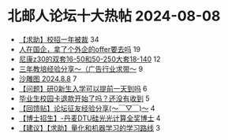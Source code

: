 # 北邮人论坛十大热帖 2024-08-08

- [【求助】校招一年被裁](https://bbs.byr.cn/article/WorkLife/1218454) 34
- [人在国企，拿了个外企的offer要去吗](https://bbs.byr.cn/article/Job/2214932) 19
- [尼康z30的双套16-50和50-250大套18-140](https://bbs.byr.cn/article/Photo/278916) 12
- [三年教培经验分享～（广告行业求带～](https://bbs.byr.cn/article/Talking/6417130) 9
- [沙雕图 2024.8.8](https://bbs.byr.cn/article/Joke/731883) 7
- [【问题】研0新生入学可以提前一天到吗](https://bbs.byr.cn/article/AimBUPT/107728) 6
- [毕业生校园卡退款开始了吗？还没有收到](https://bbs.byr.cn/article/CampusCard/23373) 5
- [【回馈贴】论坛征友经验分享(～￣▽￣)～](https://bbs.byr.cn/article/Friends/2054665) 4
- [【博士招生】-丹麦DTU硅光光计算全奖博士](https://bbs.byr.cn/article/GoAbroad/397389) 4
- [【建议】【求助】量化和机器学习的学习路线](https://bbs.byr.cn/article/ML_DM/39176) 3


